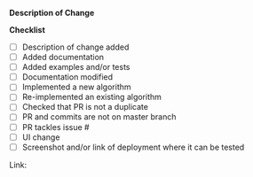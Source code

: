 **Description of Change**
<!--
Thank you for your pull request. Please provide a description above, and review
the requirements using given checklist, and confirm work done by you.

Add the issue number after # if this PR fixes an issue
If you have made a UI change, please add screenshot and/or link to deployment

Contributor's Guide: https://github.com/developer-student-club-thapar/algo-book/blob/master/CONTRIBUTING.md
-->

**Checklist**
- [ ] Description of change added
- [ ] Added documentation
- [ ] Added examples and/or tests
- [ ] Documentation modified
- [ ] Implemented a new algorithm
- [ ] Re-implemented an existing algorithm
- [ ] Checked that PR is not a duplicate
- [ ] PR and commits are not on master branch
- [ ] PR tackles issue #
- [ ] UI change
- [ ] Screenshot and/or link of deployment where it can be tested

Link: 
